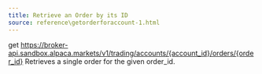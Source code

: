 ```yaml
---
title: Retrieve an Order by its ID
source: reference\getorderforaccount-1.html
---
```


get https://broker-api.sandbox.alpaca.markets/v1/trading/accounts/{account_id}/orders/{order_id}
Retrieves a single order for the given order_id.
